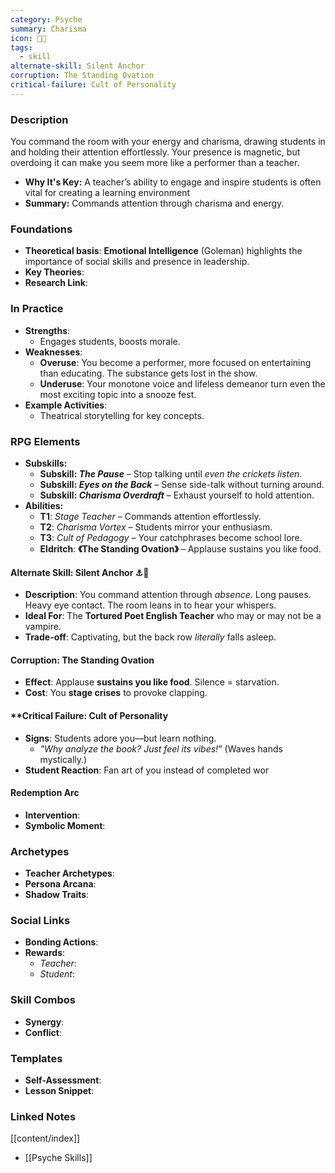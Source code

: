 ```yaml
---
category: Psyche
summary: Charisma
icon: 🌟👑
tags:
  - skill
alternate-skill: Silent Anchor
corruption: The Standing Ovation
critical-failure: Cult of Personality
---
```


### **Description**  
You command the room with your energy and charisma, drawing students in and holding their attention effortlessly. Your presence is magnetic, but overdoing it can make you seem more like a performer than a teacher.
- **Why It's Key:**  A teacher’s ability to engage and inspire students is often vital for creating a learning environment
- **Summary:** Commands attention through charisma and energy.

### **Foundations**  
- **Theoretical basis**: **Emotional Intelligence** (Goleman) highlights the importance of social skills and presence in leadership.
- **Key Theories**: 
- **Research Link**: 

### **In Practice**  
- **Strengths**:  
	- Engages students, boosts morale.
- **Weaknesses**:  
	- **Overuse**: You become a performer, more focused on entertaining than educating. The substance gets lost in the show.
	- **Underuse**: Your monotone voice and lifeless demeanor turn even the most exciting topic into a snooze fest.
- **Example Activities**:  
	- Theatrical storytelling for key concepts.

### **RPG Elements**  
- **Subskills:**
	- **Subskill: _The Pause_** – Stop talking until _even the crickets listen_.
	- **Subskill: _Eyes on the Back_** – Sense side-talk without turning around.
	- **Subskill: _Charisma Overdraft_** – Exhaust yourself to hold attention.
- **Abilities:**
	- **T1**: _Stage Teacher_ – Commands attention effortlessly.
	- **T2**: _Charisma Vortex_ – Students mirror your enthusiasm.
	- **T3**: _Cult of Pedagogy_ – Your catchphrases become school lore.
	- **Eldritch**: **《The Standing Ovation》** – Applause sustains you like food.
#### **Alternate Skill: Silent Anchor** ⚓🤫
- **Description**: You command attention through _absence_. Long pauses. Heavy eye contact. The room leans in to hear your whispers.
- **Ideal For**: The **Tortured Poet English Teacher** who may or may not be a vampire.
- **Trade-off**: Captivating, but the back row _literally_ falls asleep.
#### **Corruption: The Standing Ovation**
- **Effect**: Applause **sustains you like food**. Silence = starvation.
- **Cost**: You **stage crises** to provoke clapping.
#### **Critical Failure: Cult of Personality 
- **Signs**: Students adore you—but learn nothing.
    - _"Why analyze the book? Just _feel_ its vibes!"_ (Waves hands mystically.)
- **Student Reaction**: Fan art of you instead of completed wor
#### **Redemption Arc**  
- **Intervention**: 
- **Symbolic Moment**: 

### **Archetypes**  
- **Teacher Archetypes**: 
- **Persona Arcana**: 
- **Shadow Traits**: 

### **Social Links**  
- **Bonding Actions**: 
- **Rewards**:  
  - *Teacher*: 
  - *Student*: 

### **Skill Combos**  
- **Synergy**: 
- **Conflict**:  

### **Templates**  
- **Self-Assessment**: 
- **Lesson Snippet**: 

### **Linked Notes**  
[[content/index]]
- [[Psyche Skills]]